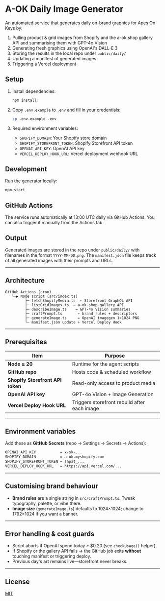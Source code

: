 # A-OK Daily Image Generator

An automated service that generates daily on-brand graphics for Apes On Keys by:

1. Pulling product & grid images from Shopify and the a-ok.shop gallery API and summarising them with GPT-4o Vision
2. Generating fresh graphics using OpenAI's DALL-E 3
3. Storing the results in the local repo under `public/daily/`
4. Updating a manifest of generated images
5. Triggering a Vercel deployment

## Setup

1. Install dependencies:

   ```bash
   npm install
   ```

2. Copy `.env.example` to `.env` and fill in your credentials:

   ```bash
   cp .env.example .env
   ```

3. Required environment variables:
   - `SHOPIFY_DOMAIN`: Your Shopify store domain
   - `SHOPIFY_STOREFRONT_TOKEN`: Shopify Storefront API token
   - `OPENAI_API_KEY`: OpenAI API key
   - `VERCEL_DEPLOY_HOOK_URL`: Vercel deployment webhook URL

## Development

Run the generator locally:

```bash
npm start
```

## GitHub Actions

The service runs automatically at 13:00 UTC daily via GitHub Actions. You can also trigger it manually from the Actions tab.

## Output

Generated images are stored in the repo under `public/daily/` with filenames in the format `YYYY-MM-DD.png`. The `manifest.json` file keeps track of all generated images with their prompts and URLs.

---

## Architecture

```text
GitHub Actions (cron)
   └─▶ Node script (src/index.ts)
         ├─ fetchShopifyMedia.ts  ← Storefront GraphQL API
         ├─ listGridImages.ts  ← a-ok.shop gallery API
         ├─ describeImage.ts    ← GPT-4o Vision summaries
         ├─ craftPrompt.ts       ← brand rules + descriptors
         ├─ generateImage.ts     ← OpenAI imagegen 1×1024 PNG
         └─ manifest.json update + Vercel Deploy Hook
```

---

## Prerequisites

| Item                             | Purpose                                      |
| -------------------------------- | -------------------------------------------- |
| **Node ≥ 20**                    | Runtime for the agent scripts                |
| **GitHub repo**                  | Hosts code & scheduled workflow              |
| **Shopify Storefront API token** | Read-only access to product media            |
| **OpenAI API key**               | GPT-4o Vision + Image Generation             |
| **Vercel Deploy Hook URL**       | Triggers storefront rebuild after each image |

---

## Environment variables

Add these as **GitHub Secrets** (repo → Settings → Secrets → Actions):

```bash
OPENAI_API_KEY           = x-sk-...
SHOPIFY_DOMAIN           = a-ok.myshopify.com
SHOPIFY_STOREFRONT_TOKEN = shpat_...
VERCEL_DEPLOY_HOOK_URL   = https://api.vercel.com/...
```

---

## Customising brand behaviour

- **Brand rules** are a single string in `src/craftPrompt.ts`. Tweak typography, palette, or vibe there.
- **Image size** (`generateImage.ts`) defaults to 1024×1024; change to 1792×1024 if you want a banner.

---

## Error handling & cost guards

- Script aborts if OpenAI spend today ≥ $0.20 (see `checkUsage()` helper).
- If Shopify or the gallery API fails → the GitHub job exits **without** touching manifest or triggering deploy.
- Previous day's art remains live—storefront never breaks.

---

## License

[MIT](LICENSE)
